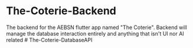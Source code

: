 # The-Coterie-Backend
The backend for the AEBSN flutter app named "The Coterie". Backend will manage the database interaction entirely and anything that isn't UI nor AI related
#   T h e - C o t e r i e - D a t a b a s e A P I  
 